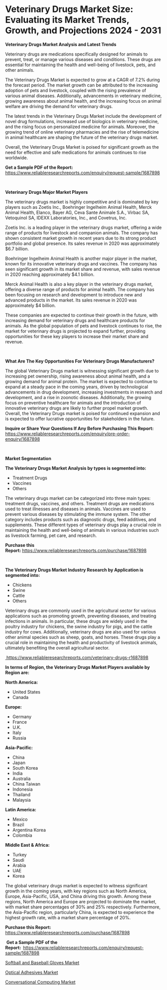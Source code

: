<p><h1>Veterinary Drugs Market Size: Evaluating its Market Trends, Growth, and Projections 2024 - 2031</h1></p><p><strong>Veterinary Drugs Market Analysis and Latest Trends</strong></p>
<p><p>Veterinary drugs are medications specifically designed for animals to prevent, treat, or manage various diseases and conditions. These drugs are essential for maintaining the health and well-being of livestock, pets, and other animals.</p><p>The Veterinary Drugs Market is expected to grow at a CAGR of 7.2% during the forecast period. The market growth can be attributed to the increasing adoption of pets and livestock, coupled with the rising prevalence of various animal diseases. Additionally, advancements in veterinary medicine, growing awareness about animal health, and the increasing focus on animal welfare are driving the demand for veterinary drugs.</p><p>The latest trends in the Veterinary Drugs Market include the development of novel drug formulations, increased use of biologics in veterinary medicine, and the rising focus on personalized medicine for animals. Moreover, the growing trend of online veterinary pharmacies and the rise of telemedicine in animal healthcare are shaping the future of the veterinary drugs market.</p><p>Overall, the Veterinary Drugs Market is poised for significant growth as the need for effective and safe medications for animals continues to rise worldwide.</p></p>
<p><strong>Get a Sample PDF of the Report:&nbsp;</strong> <a href="https://www.reliableresearchreports.com/enquiry/request-sample/1687898">https://www.reliableresearchreports.com/enquiry/request-sample/1687898</a></p>
<p>&nbsp;</p>
<p><strong>Veterinary Drugs Major Market Players</strong></p>
<p><p>The veterinary drugs market is highly competitive and is dominated by key players such as Zoetis Inc., Boehringer Ingelheim Animal Health, Merck Animal Health, Elanco, Bayer AG, Ceva Sante Animale S.A., Virbac SA, Vetoquinol SA, IDEXX Laboratories, Inc., and Covetrus, Inc.</p><p>Zoetis Inc. is a leading player in the veterinary drugs market, offering a wide range of products for livestock and companion animals. The company has shown consistent market growth in recent years due to its strong product portfolio and global presence. Its sales revenue in 2020 was approximately $6.7 billion.</p><p>Boehringer Ingelheim Animal Health is another major player in the market, known for its innovative veterinary drugs and vaccines. The company has seen significant growth in its market share and revenue, with sales revenue in 2020 reaching approximately $4.1 billion.</p><p>Merck Animal Health is also a key player in the veterinary drugs market, offering a diverse range of products for animal health. The company has been focusing on research and development to introduce new and advanced products in the market. Its sales revenue in 2020 was approximately $4 billion.</p><p>These companies are expected to continue their growth in the future, with increasing demand for veterinary drugs and healthcare products for animals. As the global population of pets and livestock continues to rise, the market for veterinary drugs is projected to expand further, providing opportunities for these key players to increase their market share and revenue.</p></p>
<p>&nbsp;</p>
<p><strong>What Are The Key Opportunities For Veterinary Drugs Manufacturers?</strong></p>
<p><p>The global Veterinary Drugs market is witnessing significant growth due to increasing pet ownership, rising awareness about animal health, and a growing demand for animal protein. The market is expected to continue to expand at a steady pace in the coming years, driven by technological advancements in drug development, increasing investments in research and development, and a rise in zoonotic diseases. Additionally, the growing focus on preventive healthcare for animals and the introduction of innovative veterinary drugs are likely to further propel market growth. Overall, the Veterinary Drugs market is poised for continued expansion and is expected to offer lucrative opportunities for stakeholders in the future.</p></p>
<p><strong>Inquire or Share Your Questions If Any Before Purchasing This Report:</strong> <a href="https://www.reliableresearchreports.com/enquiry/pre-order-enquiry/1687898">https://www.reliableresearchreports.com/enquiry/pre-order-enquiry/1687898</a></p>
<p>&nbsp;</p>
<p><strong>Market Segmentation</strong></p>
<p><strong>The Veterinary Drugs Market Analysis by types is segmented into:</strong></p>
<p><ul><li>Treatment Drugs</li><li>Vaccines</li><li>Others</li></ul></p>
<p><p>The veterinary drugs market can be categorized into three main types: treatment drugs, vaccines, and others. Treatment drugs are medications used to treat illnesses and diseases in animals. Vaccines are used to prevent various diseases by stimulating the immune system. The other category includes products such as diagnostic drugs, feed additives, and supplements. These different types of veterinary drugs play a crucial role in maintaining the health and well-being of animals in various industries such as livestock farming, pet care, and research.</p></p>
<p><strong>Purchase this Report:&nbsp;</strong><a href="https://www.reliableresearchreports.com/purchase/1687898">https://www.reliableresearchreports.com/purchase/1687898</a></p>
<p>&nbsp;</p>
<p><strong>The Veterinary Drugs Market Industry Research by Application is segmented into:</strong></p>
<p><ul><li>Chickens</li><li>Swine</li><li>Cattle</li><li>Others</li></ul></p>
<p><p>Veterinary drugs are commonly used in the agricultural sector for various applications such as promoting growth, preventing diseases, and treating infections in animals. In particular, these drugs are widely used in the poultry industry for chickens, the swine industry for pigs, and the cattle industry for cows. Additionally, veterinary drugs are also used for various other animal species such as sheep, goats, and horses. These drugs play a crucial role in maintaining the health and productivity of livestock animals, ultimately benefiting the overall agricultural sector.</p></p>
<p><a href="https://www.reliableresearchreports.com/veterinary-drugs-r1687898">&nbsp;https://www.reliableresearchreports.com/veterinary-drugs-r1687898</a></p>
<p><strong>In terms of Region, the Veterinary Drugs Market Players available by Region are:</strong></p>
<p>
    <p> <strong> North America: </strong>
        <ul>
            <li>United States</li>
            <li>Canada</li>
        </ul>
        </p> 
    <p> <strong> Europe: </strong>
        <ul>
            <li>Germany</li>
            <li>France</li>
            <li>U.K.</li>
            <li>Italy</li>
            <li>Russia</li>
        </ul>
        </p> 
    <p> <strong> Asia-Pacific: </strong>
        <ul>
            <li>China</li>
            <li>Japan</li>
            <li>South Korea</li>
            <li>India</li>
            <li>Australia</li>
            <li>China Taiwan</li>
            <li>Indonesia</li>
            <li>Thailand</li>
            <li>Malaysia</li>
        </ul>
        </p> 
    <p> <strong> Latin America: </strong>
        <ul>
            <li>Mexico</li>
            <li>Brazil</li>
            <li>Argentina Korea</li>
            <li>Colombia</li>
        </ul>
        </p> 
    <p> <strong> Middle East & Africa: </strong>
        <ul>
            <li>Turkey</li>
            <li>Saudi</li>
            <li>Arabia</li>
            <li>UAE</li>
            <li>Korea</li>
        </ul>
    </p>
    </p>
<p><p>The global veterinary drugs market is expected to witness significant growth in the coming years, with key regions such as North America, Europe, Asia-Pacific, USA, and China driving this growth. Among these regions, North America and Europe are projected to dominate the market, with market share percentages of 30% and 25% respectively. Furthermore, the Asia-Pacific region, particularly China, is expected to experience the highest growth rate, with a market share percentage of 20%.</p></p>
<p><strong>Purchase this Report: </strong><a href="https://www.reliableresearchreports.com/purchase/1687898">https://www.reliableresearchreports.com/purchase/1687898</a></p>
<p>&nbsp;<strong>Get a Sample PDF of the Report:&nbsp;&nbsp;</strong><a href="https://www.reliableresearchreports.com/enquiry/request-sample/1687898">https://www.reliableresearchreports.com/enquiry/request-sample/1687898</a></p>
<p><strong></strong></p>
<p><p><a href="https://github.com/RoccoManning/Market-Research-Report-List-5/blob/main/softball-and-baseball-gloves-market.md">Softball and Baseball Gloves Market</a></p><p><a href="https://github.com/mateobossinovero/Market-Research-Report-List-1/blob/main/optical-adhesives-market.md">Optical Adhesives Market</a></p><p><a href="https://github.com/gulaimolin/Market-Research-Report-List-5/blob/main/conversational-computing-market.md">Conversational Computing Market</a></p></p>